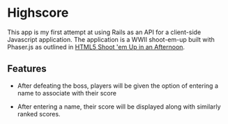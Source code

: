 # Highscore

This app is my first attempt at using Rails as an API for a client-side Javascript application. The application is a WWII shoot-em-up built with Phaser.js as outlined in [HTML5 Shoot 'em Up in an Afternoon](https://leanpub.com/html5shootemupinanafternoon).

## Features

* After defeating the boss, players will be given the option of entering a name to associate with their score

* After entering a name, their score will be displayed along with similarly ranked scores.

